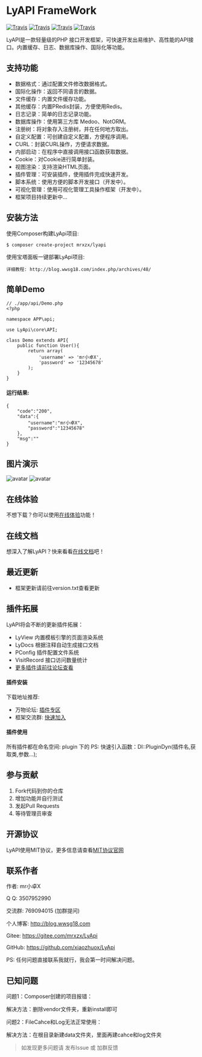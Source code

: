 # LyAPI FrameWork
[![Travis](https://img.shields.io/badge/Language-PHP-blue.svg)](http://php.net)
[![Travis](https://img.shields.io/badge/License-MIT-brightgreen.svg)](https://mit-license.org)
[![Travis](https://img.shields.io/badge/Version-V1.6.0-orange.svg)](http://lyapi.wwsg18.com)
[![Travis](https://img.shields.io/badge/Core_Version-V1.8.1-blue.svg)](http://lyapi.wwsg18.com)

LyAPI是一款轻量级的PHP 接口开发框架，可快速开发出易维护、高性能的API接口。内置缓存、日志、数据库操作、国际化等功能。

## 支持功能

- 数据格式：通过配置文件修改数据格式。
- 国际化操作：返回不同语言的数据。
- 文件缓存：内置文件缓存功能。
- 其他缓存：内置PRedis封装，方便使用Redis。
- 日志记录：简单的日志记录功能。
- 数据库操作：使用第三方库 Medoo、NotORM。
- 注册树：将对象存入注册树，并在任何地方取出。
- 自定义配置：可创建自定义配置，方便程序调用。
- CURL：封装CURL操作，方便请求数据。
- 内部启动：在程序中直接调用接口函数获取数据。
- Cookie：对Cookie进行简单封装。
- 视图渲染：支持渲染HTML页面。
- 插件管理：可安装插件，使用插件完成快速开发。
- 脚本系统：使用方便的脚本开发接口（开发中）。
- 可视化管理：使用可视化管理工具操作框架（开发中）。
- 框架项目持续更新中...

## 安装方法

使用Composer构建LyApi项目:

    $ composer create-project mrxzx/lyapi

使用宝塔面板一键部署LyApi项目:

    详细教程: http://blog.wwsg18.com/index.php/archives/48/

## 简单Demo

    // ./app/api/Demo.php
    <?php
    
    namespace APP\api;
    
    use LyApi\core\API;
    
    class Demo extends API{
        public function User(){
            return array(
                'username' => 'mr小卓X',
                'password' => '12345678'
            );
        }
    }

#### 运行结果:

    {
        "code":"200",
        "data":{
            "username":"mr小卓X",
            "password":"12345678"
        },
        "msg":""
    }

## 图片演示

![avatar](http://wwsg-img.bj.bcebos.com/project%2Flyapi%2Freadme%2FLyAPI1.png)
![avatar](http://wwsg-img.bj.bcebos.com/project%2Flyapi%2Freadme%2FLyAPI2.png)

## 在线体验

不想下载？你可以使用[在线体验][1]功能！

## 在线文档

想深入了解LyAPI？快来看看[在线文档][4]吧！

## 最近更新

- 框架更新请前往version.txt查看更新

## 插件拓展

LyAPI将会不断的更新插件拓展：
- LyView 内置模板引擎的页面渲染系统
- LyDocs 根据注释自动生成接口文档
- PConfig 插件配置文件系统
- VisitRecord 接口访问数量统计
- [更多插件请前往论坛查看][5]

#### 插件安装

下载地址推荐: 

- 万物论坛: [插件专区][5]
- 框架交流群: [快速加入][6]

#### 插件使用
所有插件都在命名空间: plugin 下的
PS: 快速引入函数：DI::PluginDyn(插件名,获取类,参数...);

## 参与贡献

1. Fork代码到你的仓库
2. 增加功能并自行测试
3. 发起Pull Requests
4. 等待管理员审查

## 开源协议

LyAPI使用MIT协议，更多信息请查看[MIT协议官网][3]

## 联系作者

作者: mr小卓X

Q Q: 3507952990

交流群: 769094015 (加群提问)

个人博客: http://blog.wwsg18.com

Gitee: https://gitee.com/mrxzx/LyApi

GitHub: https://github.com/xiaozhuox/LyApi

PS: 任何问题直接联系我就行，我会第一时间解决问题。

## 已知问题

问题1：Composer创建的项目报错：

解决方法：删除vendor文件夹，重新install即可

问题2：FileCahce和Log无法正常使用：

解决方法：在根目录新建data文件夹，里面再建cahce和log文件夹


> 如发现更多问题请 发布Issue 或 加群反馈 

[1]: http://lyapi.org/trial.html
[2]: https://packagist.org/users/wwsg18/
[3]: https://mit-license.org
[4]: https://mrxzx.gitee.io/lyapi-docs/#/
[5]: http://bbs.wwsg18.com/forum.php?mod=forumdisplay&fid=41&filter=typeid&typeid=1&sortid=2
[6]: //shang.qq.com/wpa/qunwpa?idkey=06e2f22cef00613b68463dda8983f689395d90e358115b76f912e7afc8854878
